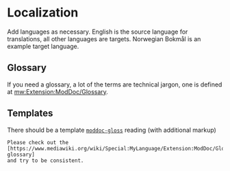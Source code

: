 # Localization

Add languages as necessary. English is the source language for translations,
all other languages are targets. Norwegian Bokmål is an example target language.

## Glossary

If you need a glossary, a lot of the terms are technical jargon, one is defined at
[mw:Extension:ModDoc/Glossary](https://www.mediawiki.org/wiki/Extension:ModDoc/Glossary).

## Templates

There should be a template [`moddoc-gloss`](https://translatewiki.net/wiki/Template:moddoc-gloss) reading (with additional markup)

    Please check out the
    [https://www.mediawiki.org/wiki/Special:MyLanguage/Extension:ModDoc/Glossary glossary]
    and try to be consistent.
